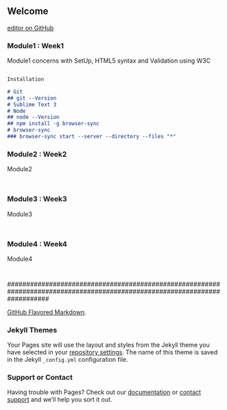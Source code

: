 ## Welcome

[editor on GitHub](https://github.com/Anish-Shrestha/coursera-test/edit/master/README.md)


### Module1 : Week1

Module1 concerns with SetUp, HTML5 syntax and Validation using W3C

```markdown

Installation

# Git
## git --Version
# Sublime Text 3
# Node
## node --Version
## npm install -g browser-sync
# browser-sync
### browser-sync start --server --directory --files "*"

```

### Module2 : Week2

Module2 

```markdown



```

### Module3 : Week3

Module3 

```markdown



```

### Module4 : Week4

Module4 

```markdown



```

###########################################################################################################################

[GitHub Flavored Markdown](https://guides.github.com/features/mastering-markdown/).

### Jekyll Themes

Your Pages site will use the layout and styles from the Jekyll theme you have selected in your [repository settings](https://github.com/Anish-Shrestha/coursera-test/settings). The name of this theme is saved in the Jekyll `_config.yml` configuration file.

### Support or Contact

Having trouble with Pages? Check out our [documentation](https://help.github.com/categories/github-pages-basics/) or [contact support](https://github.com/contact) and we’ll help you sort it out.
